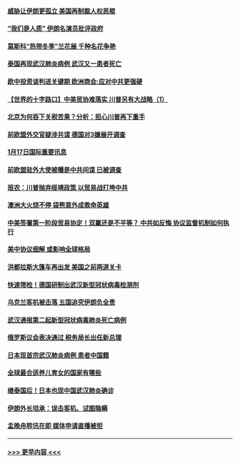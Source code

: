 #### [威胁让伊朗更孤立 美国再制裁人权恶棍](../pages/prog202/a102755094.md?t=01180644) 
#### [“我们是人质” 伊朗名演员批评政府](../pages/prog202/a102755061.md?t=01180644) 
#### [莫斯科“热带冬季”兰花展 千种名花争艳](../pages/prog202/a102754998.md?t=01180644) 
#### [泰国再现武汉肺炎病例 武汉又一患者死亡](../pages/prog202/a102754990.md?t=01180644) 
#### [欧中投资谈判进关键期 欧洲商会:应对中共更强硬](../pages/prog202/a102754953.md?t=01180644) 
#### [【世界的十字路口】中美贸协难落实 川普另有大战略（1）](../pages/prog202/a102754926.md?t=01180644) 
#### [北京为何吞下关税苦果？分析：担心川普再下重手](../pages/prog202/a102754783.md?t=01180644) 
#### [前欧盟外交官疑涉共谍 德国对3嫌展开调查](../pages/prog202/a102754805.md?t=01180644) 
#### [1月17日国际重要讯息](../pages/prog202/a102754803.md?t=01180644) 
#### [前欧盟驻外大使被曝是中共间谍 已被调查](../pages/prog202/a102754719.md?t=01180644) 
#### [班农：川普抛弃绥靖政策 以贸易战打垮中共](../pages/prog202/a102754679.md?t=01180644) 
#### [澳洲大火烧不停 袋熊意外成救命英雄](../pages/prog202/a102754614.md?t=01180644) 
#### [中美签署第一阶段贸易协定！双赢还是不平等？ 中共如反悔 协议监督机制如何执行](../pages/prog202/a102754464.md?t=01180644) 
#### [美中协议细解 或影响全球格局](../pages/prog202/a102754450.md?t=01180644) 
#### [洪都拉斯大篷车再出发 美国之前两道关卡](../pages/prog202/a102754430.md?t=01180644) 
#### [快速筛检！德国研制出武汉新型冠状病毒检测剂](../pages/prog202/a102754330.md?t=01180644) 
#### [乌克兰客机被击落 五国追究伊朗负全责](../pages/prog202/a102754374.md?t=01180644) 
#### [武汉通报第二起新型冠状病毒肺炎死亡病例](../pages/prog202/a102754298.md?t=01180644) 
#### [俄罗斯议会表决通过 税务局长出任新总理](../pages/prog202/a102754288.md?t=01180644) 
#### [日本现首宗武汉肺炎病例 患者中国籍](../pages/prog202/a102754250.md?t=01180644) 
#### [全球最合适养儿育女的国家有哪些](../pages/prog202/a102754198.md?t=01180644) 
#### [继泰国后！日本也现中国武汉肺炎确诊](../pages/prog202/a102754064.md?t=01180644) 
#### [伊朗外长坦承：误击客机、试图隐瞒](../pages/prog202/a102754062.md?t=01180644) 
#### [孟晚舟聆讯在即 媒体申请直播被拒](../pages/prog202/a102754058.md?t=01180644) 

----
#### [ >>> 更早内容 <<< ](../indexes/prog202-earlier.md)
